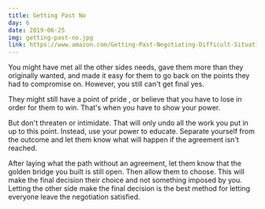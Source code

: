 ```yaml
---
title: Getting Past No
day: 6
date: 2019-06-25
img: getting-past-no.jpg
link: https://www.amazon.com/Getting-Past-Negotiating-Difficult-Situations/dp/0553371312
---
```


You might have met all the other sides needs, gave them more than they
originally wanted, and made it easy for them to go back on the points they had
to compromise on. However, you still can't get final yes.

They might still have a point of pride , or believe that you have to
lose in order for them to win. That's when you have to show your power.

But don't threaten or intimidate. That will only undo all the work you put in up
to this point. Instead, use your power to educate. Separate yourself from the
outcome and let them know what will happen if the agreement isn't reached.

After laying what the path without an agreement, let them know that the
golden bridge you built is still open. Then allow them to choose. This
will make the final decision their choice and not something imposed by you.
Letting the other side make the final decision is the best method for letting
everyone leave the negotiation satisfied.
